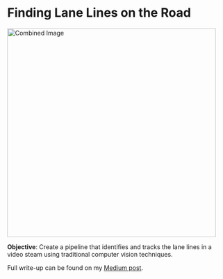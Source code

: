 # **Finding Lane Lines on the Road** 

<img src="examples/laneLines_thirdPass.jpg" width="480" alt="Combined Image" />

**Objective**: Create a pipeline that identifies and tracks the lane lines in a video steam using traditional computer vision techniques.  

Full write-up can be found on my [Medium post](https://medium.com/@jovansardinha/finding-lane-lines-on-the-road-with-computer-vision-d3da89bffe24).  
